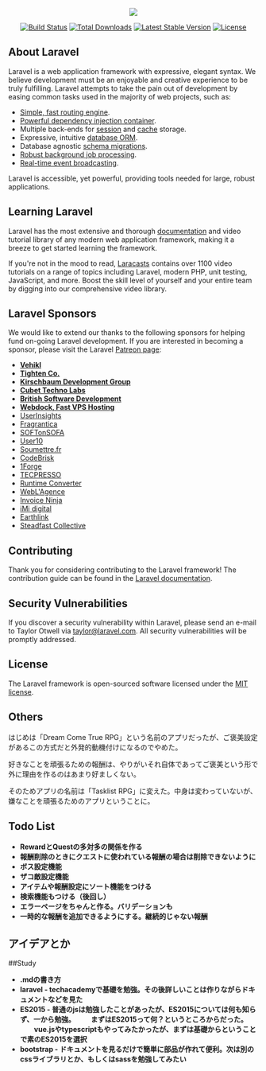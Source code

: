 <p align="center"><img src="https://laravel.com/assets/img/components/logo-laravel.svg"></p>

<p align="center">
<a href="https://travis-ci.org/laravel/framework"><img src="https://travis-ci.org/laravel/framework.svg" alt="Build Status"></a>
<a href="https://packagist.org/packages/laravel/framework"><img src="https://poser.pugx.org/laravel/framework/d/total.svg" alt="Total Downloads"></a>
<a href="https://packagist.org/packages/laravel/framework"><img src="https://poser.pugx.org/laravel/framework/v/stable.svg" alt="Latest Stable Version"></a>
<a href="https://packagist.org/packages/laravel/framework"><img src="https://poser.pugx.org/laravel/framework/license.svg" alt="License"></a>
</p>

## About Laravel

Laravel is a web application framework with expressive, elegant syntax. We believe development must be an enjoyable and creative experience to be truly fulfilling. Laravel attempts to take the pain out of development by easing common tasks used in the majority of web projects, such as:

- [Simple, fast routing engine](https://laravel.com/docs/routing).
- [Powerful dependency injection container](https://laravel.com/docs/container).
- Multiple back-ends for [session](https://laravel.com/docs/session) and [cache](https://laravel.com/docs/cache) storage.
- Expressive, intuitive [database ORM](https://laravel.com/docs/eloquent).
- Database agnostic [schema migrations](https://laravel.com/docs/migrations).
- [Robust background job processing](https://laravel.com/docs/queues).
- [Real-time event broadcasting](https://laravel.com/docs/broadcasting).

Laravel is accessible, yet powerful, providing tools needed for large, robust applications.

## Learning Laravel

Laravel has the most extensive and thorough [documentation](https://laravel.com/docs) and video tutorial library of any modern web application framework, making it a breeze to get started learning the framework.

If you're not in the mood to read, [Laracasts](https://laracasts.com) contains over 1100 video tutorials on a range of topics including Laravel, modern PHP, unit testing, JavaScript, and more. Boost the skill level of yourself and your entire team by digging into our comprehensive video library.

## Laravel Sponsors

We would like to extend our thanks to the following sponsors for helping fund on-going Laravel development. If you are interested in becoming a sponsor, please visit the Laravel [Patreon page](https://patreon.com/taylorotwell):

- **[Vehikl](https://vehikl.com/)**
- **[Tighten Co.](https://tighten.co)**
- **[Kirschbaum Development Group](https://kirschbaumdevelopment.com)**
- **[Cubet Techno Labs](https://cubettech.com)**
- **[British Software Development](https://www.britishsoftware.co)**
- **[Webdock, Fast VPS Hosting](https://www.webdock.io/en)**
- [UserInsights](https://userinsights.com)
- [Fragrantica](https://www.fragrantica.com)
- [SOFTonSOFA](https://softonsofa.com/)
- [User10](https://user10.com)
- [Soumettre.fr](https://soumettre.fr/)
- [CodeBrisk](https://codebrisk.com)
- [1Forge](https://1forge.com)
- [TECPRESSO](https://tecpresso.co.jp/)
- [Runtime Converter](http://runtimeconverter.com/)
- [WebL'Agence](https://weblagence.com/)
- [Invoice Ninja](https://www.invoiceninja.com)
- [iMi digital](https://www.imi-digital.de/)
- [Earthlink](https://www.earthlink.ro/)
- [Steadfast Collective](https://steadfastcollective.com/)

## Contributing

Thank you for considering contributing to the Laravel framework! The contribution guide can be found in the [Laravel documentation](https://laravel.com/docs/contributions).

## Security Vulnerabilities

If you discover a security vulnerability within Laravel, please send an e-mail to Taylor Otwell via [taylor@laravel.com](mailto:taylor@laravel.com). All security vulnerabilities will be promptly addressed.

## License

The Laravel framework is open-sourced software licensed under the [MIT license](https://opensource.org/licenses/MIT).

## Others

はじめは「Dream Come True RPG」という名前のアプリだったが、ご褒美設定があるこの方式だと外発的動機付けになるのでやめた。

好きなことを頑張るための報酬は、やりがいそれ自体であってご褒美という形で外に理由を作るのはあまり好ましくない。

そのためアプリの名前は「Tasklist RPG」に変えた。中身は変わっていないが、嫌なことを頑張るためのアプリということに。

## Todo List
- **RewardとQuestの多対多の関係を作る**
- **報酬削除のときにクエストに使われている報酬の場合は削除できないように**
- **ボス設定機能**
- **ザコ敵設定機能**
- **アイテムや報酬設定にソート機能をつける**
- **検索機能もつける（後回し）**
- **エラーページをちゃんと作る。バリデーションも**
- **一時的な報酬を追加できるようにする。継続的じゃない報酬**

## アイデアとか


##Study
- **.mdの書き方**
- **laravel - techacademyで基礎を勉強。その後詳しいことは作りながらドキュメントなどを見た**
- **ES2015 - 普通のjsは勉強したことがあったが、ES2015については何も知らず、一から勉強。
　　まずはES2015って何？というところからだった。
　　vue.jsやtypescriptもやってみたかったが、まずは基礎からということで素のES2015を選択**
- **bootstrap - ドキュメントを見るだけで簡単に部品が作れて便利。次は別のcssライブラリとか、もしくはsassを勉強してみたい**
